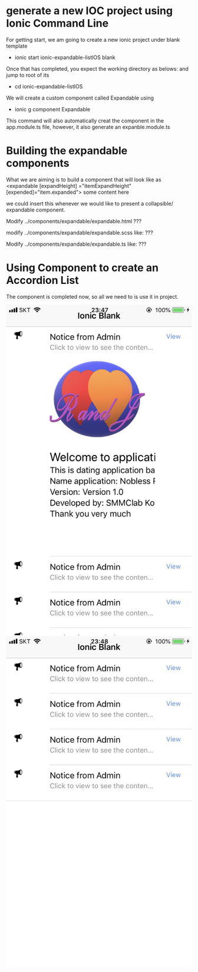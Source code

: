 # generate  a new IOC project using Ionic Command Line

For getting start, we am going to create a new ionic project under blank template
- ionic start ionic-expandable-listIOS blank

Once that has completed, you expect the working directory as belows: and jump to root of its
- cd ionic-expandable-listIOS

We will create a custom component called Expandable using
- ionic g component Expandable

This command will also automatically creat the component in the app.module.ts file, however, it also generate an expanble.module.ts

# Building the expandable components
What we are aiming is to build a component that will look like as
<expandable [expandHeight] ="itemExpandHeight" [expended]="item.expanded">
 some content here
</expandable>

we could insert this whenever we would like to present a collapsible/ expandable component.

Modify ../components/expandable/expandable.html
???

modify ../components/expandable/expandable.scss like:
???

Modify ../components/expandable/expandable.ts like:
???

# Using Component to create an Accordion List
The component is completed now, so all we need to is use it in project.

<img src="https://github.com/quanap5/expandableIONIClist/blob/master/IMG_4914.jpg"> <img src="https://github.com/quanap5/expandableIONIClist/blob/master/IMG_4915.jpg">


